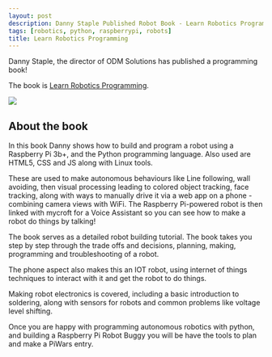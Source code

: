 ```yaml
---
layout: post
description: Danny Staple Published Robot Book - Learn Robotics Programming
tags: [robotics, python, raspberrypi, robots]
title: Learn Robotics Programming
---
```

Danny Staple, the director of ODM Solutions has published a programming book!

The book is [Learn Robotics Programming](https://www.amazon.co.uk/Learn-Robotics-Programming-autonomous-Raspberry-ebook/dp/B07DT9R42B). 

<a href="https://www.amazon.co.uk/Learn-Robotics-Programming-autonomous-Raspberry-ebook/dp/B07DT9R42B/ref=as_li_ss_il?ie=UTF8&linkCode=li2&tag=orionrobots-21&linkId=7b8bbe3038459e911f78aa122ac14348&language=en_GB" target="_blank"><img border="0" src="//ws-eu.amazon-adsystem.com/widgets/q?_encoding=UTF8&ASIN=B07DT9R42B&Format=_SL160_&ID=AsinImage&MarketPlace=GB&ServiceVersion=20070822&WS=1&tag=orionrobots-21&language=en_GB" ></a><img src="https://ir-uk.amazon-adsystem.com/e/ir?t=orionrobots-21&language=en_GB&l=li2&o=2&a=B07DT9R42B" width="1" height="1" border="0" alt="" style="border:none !important; margin:0px !important;" />

## About the book

In this book Danny shows how to build and program a robot using a Raspberry Pi 3b+, and the Python programming language. Also used are HTML5, CSS and JS along with Linux tools.

These are used to make autonomous behaviours like Line following, wall avoiding, then visual processing leading to colored object tracking, face tracking, along with ways to manually drive it via a web app on a phone - combining camera views with WiFi. The Raspberry Pi-powered robot is then linked with mycroft for a Voice Assistant so you can see how to make a robot do things by talking!

The book serves as a detailed robot building tutorial. The book takes you step by step through the trade offs and decisions, planning, making, programming and troubleshooting of a robot.

The phone aspect also makes this an IOT robot, using internet of things techniques to interact with it and get the robot to do things. 

Making robot electronics is covered, including a basic introduction to soldering, along with sensors for robots and common problems like voltage level shifting. 

Once you are happy with programming autonomous robotics with python, and building a Raspberry Pi Robot Buggy you will be have the tools to plan and make a PiWars entry.
